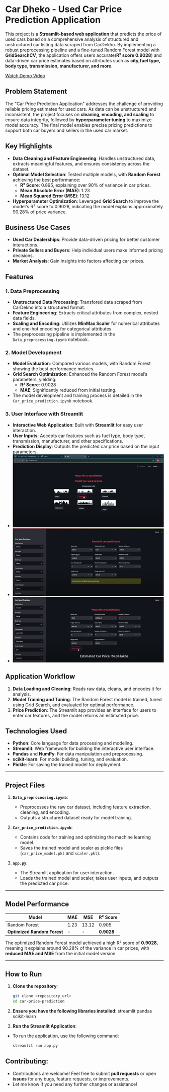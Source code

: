 # Car Dheko - Used Car Price Prediction Application

This project is a **Streamlit-based web application** that predicts the price of used cars based on a comprehensive analysis of structured and unstructured car listing data scraped from CarDekho. By implementing a robust preprocessing pipeline and a fine-tuned Random Forest model with **GridSearchCV**, the application offers users accurate(**R² score 0.9028**) and data-driven car price estimates based on attributes such as **city,fuel type, body type, transmission, manufacturer, and more**. 

[Watch Demo Video](https://www.youtube.com/watch?v=W-DZWO-53uU)

## Problem Statement

The "Car Price Prediction Application" addresses the challenge of providing reliable pricing estimates for used cars. As data can be unstructured and inconsistent, the project focuses on **cleaning, encoding, and scaling** to ensure data integrity, followed by **hyperparameter tuning** to maximize model accuracy. The final model enables precise pricing predictions to support both car buyers and sellers in the used car market.

## Key Highlights

- **Data Cleaning and Feature Engineering**: Handles unstructured data, extracts meaningful features, and ensures consistency across the dataset.
- **Optimal Model Selection**: Tested multiple models, with **Random Forest** achieving the best performance:
  - **R² Score**: 0.895, explaining over 90% of variance in car prices.
  - **Mean Absolute Error (MAE)**: 1.23
  - **Mean Squared Error (MSE)**: 13.12
- **Hyperparameter Optimization**: Leveraged **Grid Search** to improve the model's R² score to 0.9028, indicating the model explains approximately 90.28% of price variance.

## Business Use Cases

- **Used Car Dealerships**: Provide data-driven pricing for better customer interactions.
- **Private Sellers and Buyers**: Help individual users make informed pricing decisions.
- **Market Analysis**: Gain insights into factors affecting car prices.

## Features

### 1. **Data Preprocessing**
   - **Unstructured Data Processing**: Transfored data scraped from CarDekho into a structured format.
   - **Feature Engineering**: Extracts critical attributes from complex, nested data fields.
   - **Scaling and Encoding**: Utilizes **MinMax Scaler** for numerical attributes and one-hot encoding for categorical attributes.
   - The preprocessing pipeline is implemented in the `Data_preprocessing.ipynb` notebook.

### 2. **Model Development**
   - **Model Evaluation**: Compared various models, with Random Forest showing the best performance metrics.
   - **Grid Search Optimization**: Enhanced the Random Forest model’s parameters, yielding:
     - **R² Score**: 0.9028
     - **MAE**: Significantly reduced from initial testing.
   - The model development and training process is detailed in the `Car_price_prediction.ipynb` notebook.

### 3. **User Interface with Streamlit**
   - **Interactive Web Application**: Built with **Streamlit** for easy user interaction.
   - **User Inputs**: Accepts car features such as fuel type, body type, transmission, manufacturer, and other specifications.
   - **Prediction Display**: Outputs the predicted car price based on the input parameters.
- ![Home Screen](Images/Home_Screen.png)
- ![Filters Screen](Images/Filters_Screen.png)
- ![Results Screen](Images/Results_Screen.png)
## Application Workflow

1. **Data Loading and Cleaning**: Reads raw data, cleans, and encodes it for analysis.
2. **Model Training and Tuning**: The Random Forest model is trained, tuned using Grid Search, and evaluated for optimal performance.
3. **Price Prediction**: The Streamlit app provides an interface for users to enter car features, and the model returns an estimated price.

## Technologies Used

- **Python**: Core language for data processing and modeling.
- **Streamlit**: Web framework for building the interactive user interface.
- **Pandas** and **NumPy**: For data manipulation and preprocessing.
- **scikit-learn**: For model building, tuning, and evaluation.
- **Pickle**: For saving the trained model for deployment.

---

## Project Files

1. **`Data_preprocessing.ipynb`**:
   - Preprocesses the raw car dataset, including feature extraction, cleaning, and encoding.
   - Outputs a structured dataset ready for model training.

2. **`Car_price_prediction.ipynb`**:
   - Contains code for training and optimizing the machine learning model.
   - Saves the trained model and scaler as pickle files (`car_price_model.pkl` and `scaler.pkl`).

3. **`app.py`**:
   - The Streamlit application for user interaction.
   - Loads the trained model and scaler, takes user inputs, and outputs the predicted car price.

---

## Model Performance

| Model           | MAE   | MSE    | R² Score |
|-----------------|-------|--------|----------|
| Random Forest   | 1.23  | 13.12  | 0.905    |
| **Optimized Random Forest** | - | - | **0.9028** |

The optimized Random Forest model achieved a high R² score of **0.9028**, meaning it explains around 90.28% of the variance in car prices, with **reduced MAE and MSE** from the initial model version.

---

## How to Run
1. **Clone the repository**:
   ```bash
   git clone <repository_url>
   cd car-price-prediction

  2. **Ensure you have the following libraries installed**:  streamlit pandas scikit-learn

 3. **Run the Streamlit Application**:
   - To run the application, use the following command:
     ```bash
     streamlit run app.py
     ```
  ## Contributing:

- Contributions are welcome! Feel free to submit **pull requests** or open **issues** for any bugs, feature requests, or improvements.
- Let me know if you need any further changes or assistance!  




